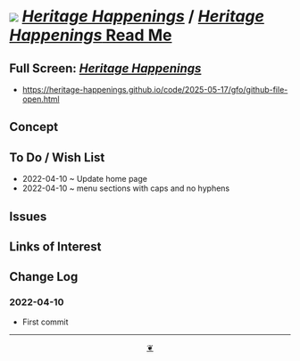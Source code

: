 # [![](https://pushme-pullyou.github.io/assets/svg/mark-github.svg )](https://github.com/heritage-happenings/heritage-happenings.github.io "Source code on GitHub" ) [_Heritage Happenings_]( https://heritage-happenings.github.io/ "Home page" ) / [_Heritage Happenings_ Read Me]( https://github.com/heritage-happenings/heritage-happenings.github.io#readme )


<!--@@@
<div class=iframe-resize ><iframe src=https://heritage-happenings.github.io/ lib-templates/ height=100% width=100% ></iframe></div>
"_Heritage Happenings_" in a resizable window. One finger to rotate. Two to zoom._
@@@-->

## Full Screen: [_Heritage Happenings_]( https://heritage-happenings.github.io/ )

* https://heritage-happenings.github.io/code/2025-05-17/gfo/github-file-open.html

## Concept


## To Do / Wish List

* 2022-04-10 ~ Update home page
* 2022-04-10 ~ menu sections with caps and no hyphens

## Issues


## Links of Interest


## Change Log


### 2022-04-10

* First commit


***

<center title="Hello! Click me to go up to the top" ><a class=aDingbat href=javascript:window.scrollTo(0,0);> ❦ </a></center>
